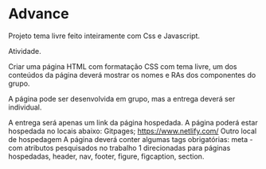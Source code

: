 # Advance

Projeto tema livre feito inteiramente com Css e Javascript.

Atividade.

Criar uma página HTML com formatação CSS com tema livre, um dos conteúdos da página deverá mostrar os nomes e RAs dos componentes do grupo.

A página pode ser desenvolvida em grupo, mas a entrega deverá ser individual.

A entrega será apenas um link da página hospedada. A página poderá estar hospedada no locais abaixo:
Gitpages;
https://www.netlify.com/
Outro local de hospedagem
A página deverá conter algumas tags obrigatórias:
meta - com atributos pesquisados no trabalho 1 direcionadas para páginas hospedadas,
header,
nav,
footer,
figure,
figcaption,
section.


